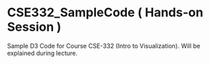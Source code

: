 # CSE332_SampleCode ( Hands-on Session )
Sample D3 Code for Course CSE-332 (Intro to Visualization). Will be explained during lecture.



